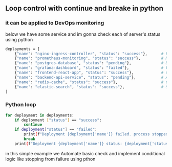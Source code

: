 ## Loop control with continue and breake in python

### it can be applied to DevOps monitoring

below we have some service and im gonna check each of server's status using python
```bash
deployments = [
    {"name": "nginx-ingress-controller", "status": "success"},      # Load balancer untuk Kubernetes
    {"name": "prometheus-monitoring", "status": "success"},         # Monitoring service
    {"name": "postgres-database", "status": "pending"},             # Database service
    {"name": "grafana-dashboard", "status": "failed"},              # Visualisasi monitoring
    {"name": "frontend-react-app", "status": "success"},            # Web aplikasi
    {"name": "backend-api-service", "status": "pending"},           # API backend
    {"name": "redis-cache", "status": "success"},                   # Cache service
    {"name": "elastic-search", "status": "success"},                # Search engine
]
```

### Python loop
```bash
for deployment in deployments:
    if deployment ["status"] == "success":
        continue
    if deployment["status"] == "failed":
        print(f"Deployment {deployment['name']} failed. process stopped.")
        break
    print(f"Deployment {deployment['name']} status: {deployment['status']}")
```

in this simple example we Automate basic check and implement conditional logic like stopping from failure using pthon 